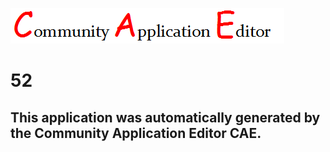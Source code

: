 ![CAE](https://github.com/CAETESTRWTH/CAE-Deployment-Temp/blob/master/img/logo.png)  

52
===================


This application was automatically generated by the Community Application Editor CAE.  
---------------
